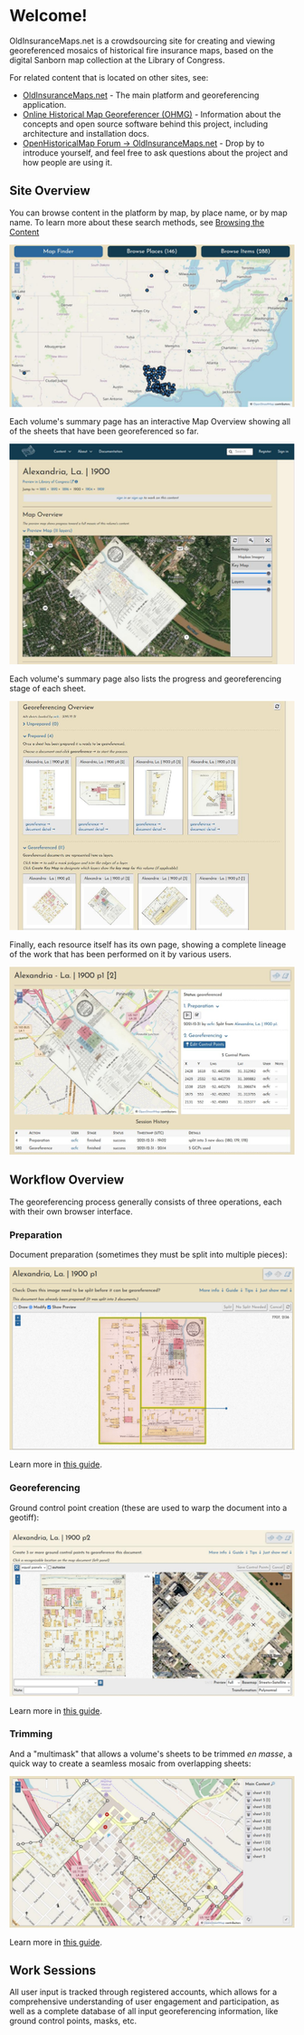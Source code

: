 # Welcome!

OldInsuranceMaps.net is a crowdsourcing site for creating and viewing georeferenced mosaics of historical fire insurance maps, based on the digital Sanborn map collection at the Library of Congress.

For related content that is located on other sites, see:

- [OldInsuranceMaps.net](https://oldinsurancemaps.net) - The main platform and georeferencing application.
- [Online Historical Map Georeferencer (OHMG)](https://ohmg.dev) - Information about the concepts and open source software behind this project, including architecture and installation docs.
- [OpenHistoricalMap Forum &rarr; OldInsuranceMaps.net](https://forum.openhistoricalmap.org/c/oldinsurancemaps/13) - Drop by to introduce yourself, and feel free to ask questions about the project and how people are using it.

## Site Overview

You can browse content in the platform by map, by place name, or by map name. To learn more about these search methods, see [Browsing the Content](./guides/browsing.md)

![Homepage](_assets/images/browse.jpg)

Each volume's summary page has an interactive Map Overview showing all of the sheets that have been georeferenced so far.

![Volume Summary - Map Overview](_assets/images/vsummary-031922.jpg)

Each volume's summary page also lists the progress and georeferencing stage of each sheet.

![Volume Summary - Georeferencing Overview](_assets/images/vsummary2-031922.jpg)

Finally, each resource itself has its own page, showing a complete lineage of the work that has been performed on it by various users.

![Alexandria, La, 1900, p1 [2]](_assets/images/example-resource-alex-1900.jpg)

## Workflow Overview

The georeferencing process generally consists of three operations, each with their own browser interface.

### Preparation

Document preparation (sometimes they must be split into multiple pieces):

![Splitting interface](_assets/images/example-split-alex-1900.jpg)

Learn more in [this guide](./guides/preparation.md).

### Georeferencing

Ground control point creation (these are used to warp the document into a geotiff):

![Georeferencing interface](_assets/images/example-georef-alex-1900.jpg)

Learn more in [this guide](./guides/georeferencing.md).

### Trimming

And a "multimask" that allows a volume's sheets to be trimmed *en masse*, a quick way to create a seamless mosaic from overlapping sheets:

![Trimming interface](_assets/images/example-multimask-alex-1900.jpg)

Learn more in [this guide](./guides/trimming.md).

## Work Sessions

All user input is tracked through registered accounts, which allows for a comprehensive understanding of user engagement and participation, as well as a complete database of all input georeferencing information, like ground control points, masks, etc.